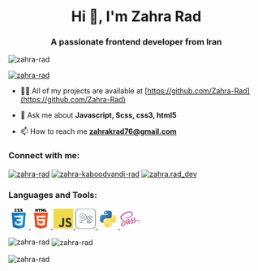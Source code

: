 <h1 align="center">Hi 👋, I'm Zahra Rad</h1>
<h3 align="center">A passionate frontend developer from Iran</h3>

<p align="left"> <img src="https://komarev.com/ghpvc/?username=zahra-rad&label=Profile%20views&color=0e75b6&style=flat" alt="zahra-rad" /> </p>

<p align="left"> <a href="https://github.com/ryo-ma/github-profile-trophy"><img src="https://github-profile-trophy.vercel.app/?username=zahra-rad" alt="zahra-rad" /></a> </p>

- 👨‍💻 All of my projects are available at [https://github.com/Zahra-Rad](https://github.com/Zahra-Rad)

- 💬 Ask me about **Javascript, Scss, css3, html5**

- 📫 How to reach me **zahrakrad76@gmail.com**

<h3 align="left">Connect with me:</h3>
<p align="left">
<a href="https://codepen.io/zahra-rad" target="blank"><img align="center" src="https://raw.githubusercontent.com/rahuldkjain/github-profile-readme-generator/master/src/images/icons/Social/codepen.svg" alt="zahra-rad" height="30" width="40" /></a>
<a href="https://linkedin.com/in/zahra-kaboodvandi-rad" target="blank"><img align="center" src="https://raw.githubusercontent.com/rahuldkjain/github-profile-readme-generator/master/src/images/icons/Social/linked-in-alt.svg" alt="zahra-kaboodvandi-rad" height="30" width="40" /></a>
<a href="https://instagram.com/zahra.rad_dev" target="blank"><img align="center" src="https://raw.githubusercontent.com/rahuldkjain/github-profile-readme-generator/master/src/images/icons/Social/instagram.svg" alt="zahra.rad_dev" height="30" width="40" /></a>
</p>

<h3 align="left">Languages and Tools:</h3>
<p align="left"> <a href="https://www.w3schools.com/css/" target="_blank" rel="noreferrer"> <img src="https://raw.githubusercontent.com/devicons/devicon/master/icons/css3/css3-original-wordmark.svg" alt="css3" width="40" height="40"/> </a> <a href="https://www.w3.org/html/" target="_blank" rel="noreferrer"> <img src="https://raw.githubusercontent.com/devicons/devicon/master/icons/html5/html5-original-wordmark.svg" alt="html5" width="40" height="40"/> </a> <a href="https://developer.mozilla.org/en-US/docs/Web/JavaScript" target="_blank" rel="noreferrer"> <img src="https://raw.githubusercontent.com/devicons/devicon/master/icons/javascript/javascript-original.svg" alt="javascript" width="40" height="40"/> </a> <a href="https://www.photoshop.com/en" target="_blank" rel="noreferrer"> <img src="https://raw.githubusercontent.com/devicons/devicon/master/icons/photoshop/photoshop-line.svg" alt="photoshop" width="40" height="40"/> </a> <a href="https://www.python.org" target="_blank" rel="noreferrer"> <img src="https://raw.githubusercontent.com/devicons/devicon/master/icons/python/python-original.svg" alt="python" width="40" height="40"/> </a> <a href="https://sass-lang.com" target="_blank" rel="noreferrer"> <img src="https://raw.githubusercontent.com/devicons/devicon/master/icons/sass/sass-original.svg" alt="sass" width="40" height="40"/> </a> </p>

<p><img align="left" src="https://github-readme-stats.vercel.app/api/top-langs?username=zahra-rad&show_icons=true&locale=en&layout=compact" alt="zahra-rad" /></p>

<p>&nbsp;<img align="center" src="https://github-readme-stats.vercel.app/api?username=zahra-rad&show_icons=true&locale=en" alt="zahra-rad" /></p>

<p><img align="center" src="https://github-readme-streak-stats.herokuapp.com/?user=zahra-rad&" alt="zahra-rad" /></p>
